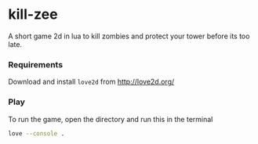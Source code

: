 # kill-zee

A short game 2d in lua to kill zombies and protect your tower before its too late.

### Requirements
Download and install `love2d` from http://love2d.org/ 

### Play

To run the game, open the directory and run this in the terminal
```bash
love --console .
```
